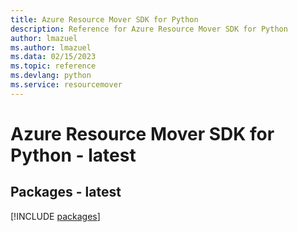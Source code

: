 ```yaml
---
title: Azure Resource Mover SDK for Python
description: Reference for Azure Resource Mover SDK for Python
author: lmazuel
ms.author: lmazuel
ms.data: 02/15/2023
ms.topic: reference
ms.devlang: python
ms.service: resourcemover
---
```

# Azure Resource Mover SDK for Python - latest
## Packages - latest
[!INCLUDE [packages](resource-mover-index.md)]